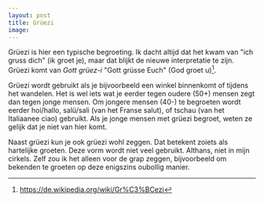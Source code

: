 ```yaml
---
layout: post
title: Grüezi
image:
---
```


Grüezi is hier een typische begroeting. Ik dacht altijd dat het kwam van "ich gruss dich" (ik groet je), maar dat blijkt de nieuwe interpretatie te zijn. Grüezi komt van _Gott grüez-i_ "Gott grüsse Euch" (God groet u)[^1].

Grüezi wordt gebruikt als je bijvoorbeeld een winkel binnenkomt of tijdens het wandelen. Het is wel iets wat je eerder tegen oudere (50+) mensen zegt dan tegen jonge mensen. Om jongere mensen (40-) te begroeten wordt eerder hoi/hallo, salü/sali (van het Franse salut), of tschau (van het Italiaanee ciao) gebruikt. Als je jonge mensen met grüezi begroet, weten ze gelijk dat je niet van hier komt.

Naast grüezi kun je ook grüezi wohl zeggen. Dat betekent zoiets als hartelijke groeten. Deze vorm wordt niet veel gebruikt. Althans, niet in mijn cirkels. Zelf zou ik het alleen voor de grap zeggen, bijvoorbeeld om bekenden te groeten op deze enigszins oubollig manier.

[^1]: <https://de.wikipedia.org/wiki/Gr%C3%BCezi>
